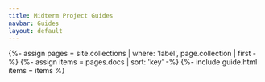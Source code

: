 ```yaml
---
title: Midterm Project Guides
navbar: Guides
layout: default
---
```


{%- assign pages = site.collections | where: 'label', page.collection | first -%}
{%- assign items = pages.docs | sort: 'key' -%}
{%- include guide.html items = items %}

